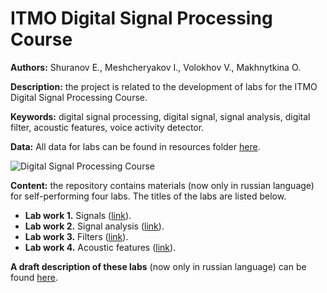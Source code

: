 # ITMO Digital Signal Processing Course

**Authors:** Shuranov E., Meshcheryakov I., Volokhov V., Makhnytkina O.

**Description:** the project is related to the development of labs for the ITMO Digital Signal Processing Course.

**Keywords:** digital signal processing, digital signal, signal analysis, digital filter, acoustic features, voice activity detector.

**Data:** All data for labs can be found in resources folder [here](https://github.com/itmo-mbss-lab/dsp_labs_book/tree/main/resources).

![Digital Signal Processing Course](https://user-images.githubusercontent.com/102772680/170349614-401e2e72-0cb6-45e9-a1fa-1ae60a68b540.png)

**Content:** the repository contains materials (now only in russian language) for self-performing four labs. The titles of the labs are listed below.

- **Lab work 1.** Signals ([link](https://github.com/itmo-mbss-lab/dsp_labs_book/blob/main/lab1.ipynb)).
- **Lab work 2.** Signal analysis ([link](https://github.com/itmo-mbss-lab/dsp_labs_book/blob/main/lab2.ipynb)).
- **Lab work 3.** Filters ([link](https://github.com/itmo-mbss-lab/dsp_labs_book/blob/main/lab3.ipynb)).
- **Lab work 4.** Acoustic features ([link](https://github.com/itmo-mbss-lab/dsp_labs_book/blob/main/lab4.ipynb)).

**A draft description of these labs** (now only in russian language) can be found [here](https://books.ifmo.ru/file/pdf/3111.pdf).
